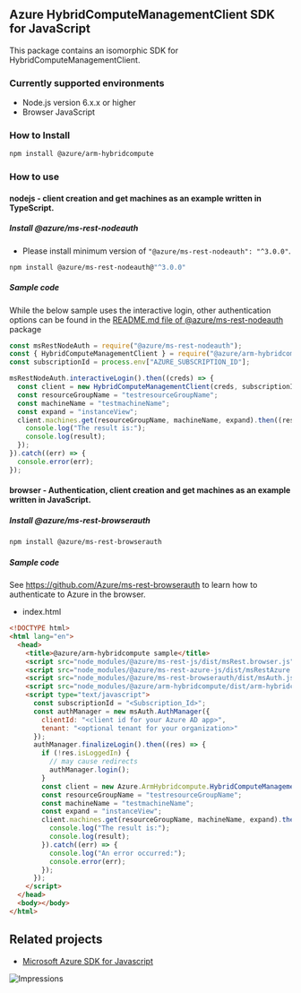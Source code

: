 ## Azure HybridComputeManagementClient SDK for JavaScript

This package contains an isomorphic SDK for HybridComputeManagementClient.

### Currently supported environments

- Node.js version 6.x.x or higher
- Browser JavaScript

### How to Install

```bash
npm install @azure/arm-hybridcompute
```

### How to use

#### nodejs - client creation and get machines as an example written in TypeScript.

##### Install @azure/ms-rest-nodeauth

- Please install minimum version of `"@azure/ms-rest-nodeauth": "^3.0.0"`.
```bash
npm install @azure/ms-rest-nodeauth@"^3.0.0"
```

##### Sample code

While the below sample uses the interactive login, other authentication options can be found in the [README.md file of @azure/ms-rest-nodeauth](https://www.npmjs.com/package/@azure/ms-rest-nodeauth) package
```typescript
const msRestNodeAuth = require("@azure/ms-rest-nodeauth");
const { HybridComputeManagementClient } = require("@azure/arm-hybridcompute");
const subscriptionId = process.env["AZURE_SUBSCRIPTION_ID"];

msRestNodeAuth.interactiveLogin().then((creds) => {
  const client = new HybridComputeManagementClient(creds, subscriptionId);
  const resourceGroupName = "testresourceGroupName";
  const machineName = "testmachineName";
  const expand = "instanceView";
  client.machines.get(resourceGroupName, machineName, expand).then((result) => {
    console.log("The result is:");
    console.log(result);
  });
}).catch((err) => {
  console.error(err);
});
```

#### browser - Authentication, client creation and get machines as an example written in JavaScript.

##### Install @azure/ms-rest-browserauth

```bash
npm install @azure/ms-rest-browserauth
```

##### Sample code

See https://github.com/Azure/ms-rest-browserauth to learn how to authenticate to Azure in the browser.

- index.html
```html
<!DOCTYPE html>
<html lang="en">
  <head>
    <title>@azure/arm-hybridcompute sample</title>
    <script src="node_modules/@azure/ms-rest-js/dist/msRest.browser.js"></script>
    <script src="node_modules/@azure/ms-rest-azure-js/dist/msRestAzure.js"></script>
    <script src="node_modules/@azure/ms-rest-browserauth/dist/msAuth.js"></script>
    <script src="node_modules/@azure/arm-hybridcompute/dist/arm-hybridcompute.js"></script>
    <script type="text/javascript">
      const subscriptionId = "<Subscription_Id>";
      const authManager = new msAuth.AuthManager({
        clientId: "<client id for your Azure AD app>",
        tenant: "<optional tenant for your organization>"
      });
      authManager.finalizeLogin().then((res) => {
        if (!res.isLoggedIn) {
          // may cause redirects
          authManager.login();
        }
        const client = new Azure.ArmHybridcompute.HybridComputeManagementClient(res.creds, subscriptionId);
        const resourceGroupName = "testresourceGroupName";
        const machineName = "testmachineName";
        const expand = "instanceView";
        client.machines.get(resourceGroupName, machineName, expand).then((result) => {
          console.log("The result is:");
          console.log(result);
        }).catch((err) => {
          console.log("An error occurred:");
          console.error(err);
        });
      });
    </script>
  </head>
  <body></body>
</html>
```

## Related projects

- [Microsoft Azure SDK for Javascript](https://github.com/Azure/azure-sdk-for-js)

![Impressions](https://azure-sdk-impressions.azurewebsites.net/api/impressions/azure-sdk-for-js/sdk/hybridcompute/arm-hybridcompute/README.png)
